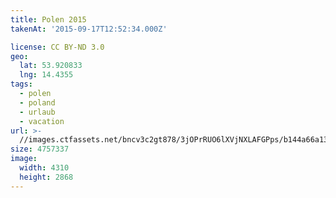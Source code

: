 ```yaml
---
title: Polen 2015
takenAt: '2015-09-17T12:52:34.000Z'

license: CC BY-ND 3.0
geo:
  lat: 53.920833
  lng: 14.4355
tags:
  - polen
  - poland
  - urlaub
  - vacation
url: >-
  //images.ctfassets.net/bncv3c2gt878/3jOPrRUO6lXVjNXLAFGPps/b144a66a13c918125a1f561a7f651e91/polen-2015_25657219920_o
size: 4757337
image:
  width: 4310
  height: 2868
---
```

